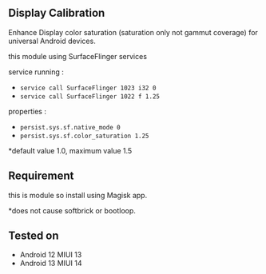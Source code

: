 ## Display Calibration 
 Enhance Display color saturation (saturation only not gammut coverage) for universal Android devices.

 this module using SurfaceFlinger services
 

 service running :
  - `service call SurfaceFlinger 1023 i32 0`
  - `service call SurfaceFlinger 1022 f 1.25`
 
 properties :
  - `persist.sys.sf.native_mode 0`
  - `persist.sys.sf.color_saturation 1.25`

 *default value 1.0, maximum value 1.5

## Requirement
 this is module so install using Magisk app.

 *does not cause softbrick or bootloop.

## Tested on
  - Android 12 MIUI 13
  - Android 13 MIUI 14
